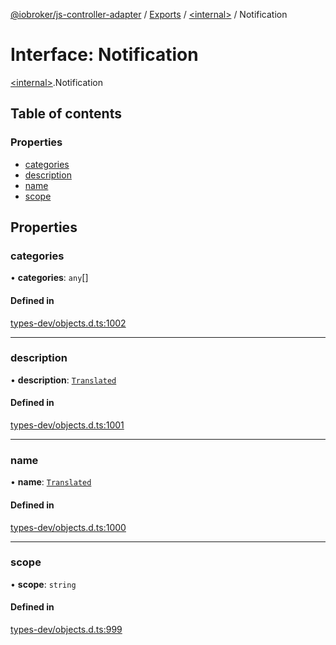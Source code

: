 [@iobroker/js-controller-adapter](../README.md) / [Exports](../modules.md) / [\<internal\>](../modules/internal_.md) / Notification

# Interface: Notification

[\<internal\>](../modules/internal_.md).Notification

## Table of contents

### Properties

- [categories](internal_.Notification.md#categories)
- [description](internal_.Notification.md#description)
- [name](internal_.Notification.md#name)
- [scope](internal_.Notification.md#scope)

## Properties

### categories

• **categories**: `any`[]

#### Defined in

[types-dev/objects.d.ts:1002](https://github.com/ioBroker/ioBroker.js-controller/blob/92c3310c84236d95c9e4b3ae9d8146bf78922374/packages/types-dev/objects.d.ts#L1002)

___

### description

• **description**: [`Translated`](../modules/internal_.md#translated)

#### Defined in

[types-dev/objects.d.ts:1001](https://github.com/ioBroker/ioBroker.js-controller/blob/92c3310c84236d95c9e4b3ae9d8146bf78922374/packages/types-dev/objects.d.ts#L1001)

___

### name

• **name**: [`Translated`](../modules/internal_.md#translated)

#### Defined in

[types-dev/objects.d.ts:1000](https://github.com/ioBroker/ioBroker.js-controller/blob/92c3310c84236d95c9e4b3ae9d8146bf78922374/packages/types-dev/objects.d.ts#L1000)

___

### scope

• **scope**: `string`

#### Defined in

[types-dev/objects.d.ts:999](https://github.com/ioBroker/ioBroker.js-controller/blob/92c3310c84236d95c9e4b3ae9d8146bf78922374/packages/types-dev/objects.d.ts#L999)
